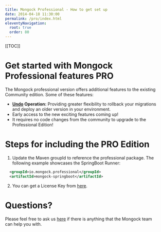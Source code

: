 ```yaml
---
title: Mongock Professional - How to get set up  
date: 2014-04-18 11:30:00 
permalink: /pro/index.html
eleventyNavigation:
  root: true
  order: 80
---
```


[[TOC]]

# Get started with Mongock Professional features <span class="professional">PRO</span> 

The Mongock professional version offers additional features to the existing Community edition. Some of these features:
- <b><a href="/cli/operations/index.html#undo-pro">Undo</a> Operation:</b> Providing greater flexibility to rollback your migrations and deploy an older version in your environment.
- Early access to the new exciting features coming up! 
- It requires  no code changes from the community to upgrade to the Professional Edition!

# Steps for including the PRO Edition

1. Update the Maven groupId to reference the professional package. The following example showcases the SpringBoot Runner:
```xml
  <groupId>io.mongock.professional</groupId>
  <artifactId>mongock-springboot</artifactId>
```
2. You can get a License Key from [here](registration.html).


# Questions? 

Please feel free to ask us [here](mailto:dev@cloudyrock.io) if there is anything that the Mongock team can help you with. 